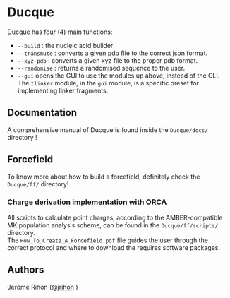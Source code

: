 # Ducque

Ducque has four (4) main functions:
- `--build` : the nucleic acid builder
- `--transmute` : converts a given pdb file to the correct json format.
- `--xyz_pdb` : converts a given xyz file to the proper pdb format.
- `--randomise` : returns a randomised sequence to the user.
- `--gui` opens the GUI to use the modules up above, instead of the CLI. The `tlinker` module, in the `gui` module, is a specific preset for implementing linker fragments.

## Documentation
A comprehensive manual of Ducque is found inside the `Ducque/docs/` directory !

## Forcefield
To know more about how to build a forcefield, definitely check the `Ducque/ff/` directory!

### Charge derivation implementation with ORCA
All scripts to calculate point charges, according to the AMBER-compatible MK population analysis scheme, can be found in the `Ducque/ff/scripts/` directory.
<br>
The `How_To_Create_A_Forcefield.pdf` file guides the user through the correct protocol and where to download the requires software packages.
  
## Authors
Jérôme Rihon ([@jrihon](https://www.github.com/jrihon) )
